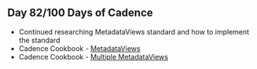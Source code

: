 ## Day 82/100 Days of Cadence

* Continued researching MetadataViews standard and how to implement the standard
* Cadence Cookbook - [MetadataViews](https://cookbook.onflow.org/?preview=4) 
* Cadence Cookbook - [Multiple MetadataViews](https://cookbook.onflow.org/?preview=5)
